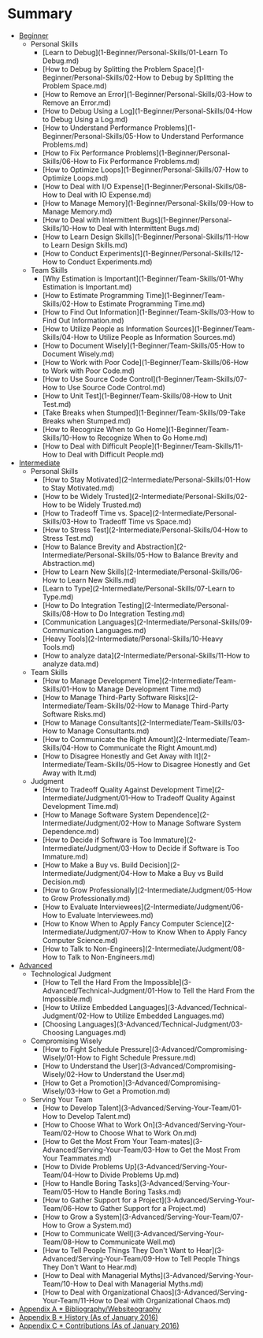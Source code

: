 # Summary
[//]: # (Version:1.0.0)
* [Beginner](1-Beginner/README.md)
    * Personal Skills
        * [Learn to Debug](1-Beginner/Personal-Skills/01-Learn To Debug.md)
        * [How to Debug by Splitting the Problem Space](1-Beginner/Personal-Skills/02-How to Debug by Splitting the Problem Space.md)
        * [How to Remove an Error](1-Beginner/Personal-Skills/03-How to Remove an Error.md)
        * [How to Debug Using a Log](1-Beginner/Personal-Skills/04-How to Debug Using a Log.md)
        * [How to Understand Performance Problems](1-Beginner/Personal-Skills/05-How to Understand Performance Problems.md)
        * [How to Fix Performance Problems](1-Beginner/Personal-Skills/06-How to Fix Performance Problems.md)
        * [How to Optimize Loops](1-Beginner/Personal-Skills/07-How to Optimize Loops.md)
        * [How to Deal with I/O Expense](1-Beginner/Personal-Skills/08-How to Deal with IO Expense.md)
        * [How to Manage Memory](1-Beginner/Personal-Skills/09-How to Manage Memory.md)
        * [How to Deal with Intermittent Bugs](1-Beginner/Personal-Skills/10-How to Deal with Intermittent Bugs.md)
        * [How to Learn Design Skills](1-Beginner/Personal-Skills/11-How to Learn Design Skills.md)
        * [How to Conduct Experiments](1-Beginner/Personal-Skills/12-How to Conduct Experiments.md)
    * Team Skills
        * [Why Estimation is Important](1-Beginner/Team-Skills/01-Why Estimation is Important.md)
        * [How to Estimate Programming Time](1-Beginner/Team-Skills/02-How to Estimate Programming Time.md)
        * [How to Find Out Information](1-Beginner/Team-Skills/03-How to Find Out Information.md)
        * [How to Utilize People as Information Sources](1-Beginner/Team-Skills/04-How to Utilize People as Information Sources.md)
        * [How to Document Wisely](1-Beginner/Team-Skills/05-How to Document Wisely.md)
        * [How to Work with Poor Code](1-Beginner/Team-Skills/06-How to Work with Poor Code.md)
        * [How to Use Source Code Control](1-Beginner/Team-Skills/07-How to Use Source Code Control.md)
        * [How to Unit Test](1-Beginner/Team-Skills/08-How to Unit Test.md)
        * [Take Breaks when Stumped](1-Beginner/Team-Skills/09-Take Breaks when Stumped.md)
        * [How to Recognize When to Go Home](1-Beginner/Team-Skills/10-How to Recognize When to Go Home.md)
        * [How to Deal with Difficult People](1-Beginner/Team-Skills/11-How to Deal with Difficult People.md)
* [Intermediate](2-Intermediate/README.md)
    * Personal Skills
        * [How to Stay Motivated](2-Intermediate/Personal-Skills/01-How to Stay Motivated.md)
        * [How to be Widely Trusted](2-Intermediate/Personal-Skills/02-How to be Widely Trusted.md)
        * [How to Tradeoff Time vs. Space](2-Intermediate/Personal-Skills/03-How to Tradeoff Time vs Space.md)
        * [How to Stress Test](2-Intermediate/Personal-Skills/04-How to Stress Test.md)
        * [How to Balance Brevity and Abstraction](2-Intermediate/Personal-Skills/05-How to Balance Brevity and Abstraction.md)
        * [How to Learn New Skills](2-Intermediate/Personal-Skills/06-How to Learn New Skills.md)
        * [Learn to Type](2-Intermediate/Personal-Skills/07-Learn to Type.md)
        * [How to Do Integration Testing](2-Intermediate/Personal-Skills/08-How to Do Integration Testing.md)
        * [Communication Languages](2-Intermediate/Personal-Skills/09-Communication Languages.md)
        * [Heavy Tools](2-Intermediate/Personal-Skills/10-Heavy Tools.md)
        * [How to analyze data](2-Intermediate/Personal-Skills/11-How to analyze data.md)
    * Team Skills
        * [How to Manage Development Time](2-Intermediate/Team-Skills/01-How to Manage Development Time.md)
        * [How to Manage Third-Party Software Risks](2-Intermediate/Team-Skills/02-How to Manage Third-Party Software Risks.md)
        * [How to Manage Consultants](2-Intermediate/Team-Skills/03-How to Manage Consultants.md)
        * [How to Communicate the Right Amount](2-Intermediate/Team-Skills/04-How to Communicate the Right Amount.md)
        * [How to Disagree Honestly and Get Away with It](2-Intermediate/Team-Skills/05-How to Disagree Honestly and Get Away with It.md)
    * Judgment
        * [How to Tradeoff Quality Against Development Time](2-Intermediate/Judgment/01-How to Tradeoff Quality Against Development Time.md)
        * [How to Manage Software System Dependence](2-Intermediate/Judgment/02-How to Manage Software System Dependence.md)
        * [How to Decide if Software is Too Immature](2-Intermediate/Judgment/03-How to Decide if Software is Too Immature.md)
        * [How to Make a Buy vs. Build Decision](2-Intermediate/Judgment/04-How to Make a Buy vs Build Decision.md)
        * [How to Grow Professionally](2-Intermediate/Judgment/05-How to Grow Professionally.md)
        * [How to Evaluate Interviewees](2-Intermediate/Judgment/06-How to Evaluate Interviewees.md)
        * [How to Know When to Apply Fancy Computer Science](2-Intermediate/Judgment/07-How to Know When to Apply Fancy Computer Science.md)
        * [How to Talk to Non-Engineers](2-Intermediate/Judgment/08-How to Talk to Non-Engineers.md)
* [Advanced](3-Advanced/README.md)
    * Technological Judgment
        * [How to Tell the Hard From the Impossible](3-Advanced/Technical-Judgment/01-How to Tell the Hard From the Impossible.md)
        * [How to Utilize Embedded Languages](3-Advanced/Technical-Judgment/02-How to Utilize Embedded Languages.md)
        * [Choosing Languages](3-Advanced/Technical-Judgment/03-Choosing Languages.md)
    * Compromising Wisely
        * [How to Fight Schedule Pressure](3-Advanced/Compromising-Wisely/01-How to Fight Schedule Pressure.md)
        * [How to Understand the User](3-Advanced/Compromising-Wisely/02-How to Understand the User.md)
        * [How to Get a Promotion](3-Advanced/Compromising-Wisely/03-How to Get a Promotion.md)
    * Serving Your Team
        * [How to Develop Talent](3-Advanced/Serving-Your-Team/01-How to Develop Talent.md)
        * [How to Choose What to Work On](3-Advanced/Serving-Your-Team/02-How to Choose What to Work On.md)
        * [How to Get the Most From Your Team-mates](3-Advanced/Serving-Your-Team/03-How to Get the Most From Your Teammates.md)
        * [How to Divide Problems Up](3-Advanced/Serving-Your-Team/04-How to Divide Problems Up.md)
        * [How to Handle Boring Tasks](3-Advanced/Serving-Your-Team/05-How to Handle Boring Tasks.md)
        * [How to Gather Support for a Project](3-Advanced/Serving-Your-Team/06-How to Gather Support for a Project.md)
        * [How to Grow a System](3-Advanced/Serving-Your-Team/07-How to Grow a System.md)
        * [How to Communicate Well](3-Advanced/Serving-Your-Team/08-How to Communicate Well.md)
        * [How to Tell People Things They Don't Want to Hear](3-Advanced/Serving-Your-Team/09-How to Tell People Things They Don't Want to Hear.md)
        * [How to Deal with Managerial Myths](3-Advanced/Serving-Your-Team/10-How to Deal with Managerial Myths.md)
        * [How to Deal with Organizational Chaos](3-Advanced/Serving-Your-Team/11-How to Deal with Organizational Chaos.md)
* [Appendix A * Bibliography/Websiteography](5-Bibliography.md)
* [Appendix B * History (As of January 2016)](6-History.md)
* [Appendix C * Contributions (As of January 2016)](7-Contributions.md)
